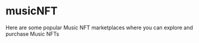 # musicNFT
Here are some popular Music NFT marketplaces where you can explore and purchase Music NFTs
